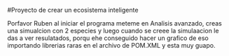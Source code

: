 #Proyecto de crear un ecosistema inteligente 

Porfavor Ruben al iniciar el programa meteme en Analisis avanzado, creas una simualcion con 2 especies y luego cuando se creee la simulaacion le das a ver resulatados, porqu ehe conseguido hacer un grafico de eso importando librerias raras en el archivo de POM.XML y esta muy guapo.

